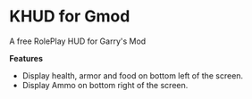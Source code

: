 # KHUD for Gmod
A free RolePlay HUD for Garry's Mod

**Features**
- Display health, armor and food on bottom left of the screen.
- Display Ammo on bottom right of the screen.

